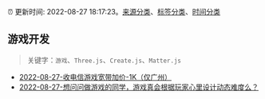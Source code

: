 :alarm_clock: 更新时间: 2022-08-27 18:17:23。[来源分类](../README.md)、[标签分类](../TAGS.md)、[时间分类](../TIMELINE.md)

## 游戏开发


> 关键字：`游戏`、`Three.js`、`Create.js`、`Matter.js`



- [2022-08-27-收电信游戏宽带加价-1K（仅广州）](https://www.v2ex.com/t/875892) 
- [2022-08-27-想问问做游戏的同学，游戏真会根据玩家心里设计动态难度么？](https://www.v2ex.com/t/875877) 